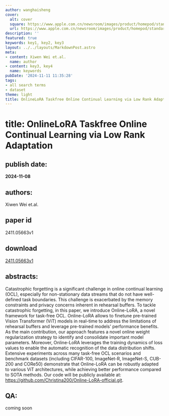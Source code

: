 ```yaml
---
author: wanghaisheng
cover:
  alt: cover
  square: https://www.apple.com.cn/newsroom/images/product/homepod/standard/Apple-HomePod-hero-230118_big.jpg.large_2x.jpg
  url: https://www.apple.com.cn/newsroom/images/product/homepod/standard/Apple-HomePod-hero-230118_big.jpg.large_2x.jpg
description: ''
featured: true
keywords: key1, key2, key3
layout: ../../layouts/MarkdownPost.astro
meta:
- content: Xiwen Wei et.al.
  name: author
- content: key3, key4
  name: keywords
pubDate: '2024-11-11 11:35:28'
tags:
- all search terms
- dataset
theme: light
title: OnlineLoRA Taskfree Online Continual Learning via Low Rank Adaptation
---
```


# title: OnlineLoRA Taskfree Online Continual Learning via Low Rank Adaptation 
## publish date: 
**2024-11-08** 
## authors: 
  Xiwen Wei et.al. 
## paper id
2411.05663v1
## download
[2411.05663v1](http://arxiv.org/abs/2411.05663v1)
## abstracts:
Catastrophic forgetting is a significant challenge in online continual learning (OCL), especially for non-stationary data streams that do not have well-defined task boundaries. This challenge is exacerbated by the memory constraints and privacy concerns inherent in rehearsal buffers. To tackle catastrophic forgetting, in this paper, we introduce Online-LoRA, a novel framework for task-free OCL. Online-LoRA allows to finetune pre-trained Vision Transformer (ViT) models in real-time to address the limitations of rehearsal buffers and leverage pre-trained models' performance benefits. As the main contribution, our approach features a novel online weight regularization strategy to identify and consolidate important model parameters. Moreover, Online-LoRA leverages the training dynamics of loss values to enable the automatic recognition of the data distribution shifts. Extensive experiments across many task-free OCL scenarios and benchmark datasets (including CIFAR-100, ImageNet-R, ImageNet-S, CUB-200 and CORe50) demonstrate that Online-LoRA can be robustly adapted to various ViT architectures, while achieving better performance compared to SOTA methods. Our code will be publicly available at: https://github.com/Christina200/Online-LoRA-official.git.
## QA:
coming soon
